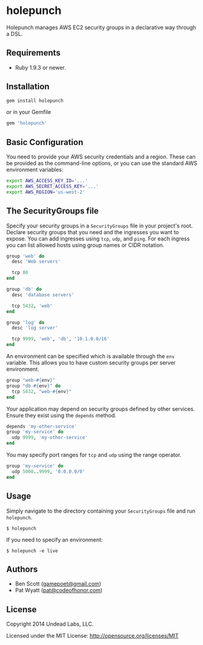 # holepunch

Holepunch manages AWS EC2 security groups in a declarative way through a DSL.

## Requirements

- Ruby 1.9.3 or newer.

## Installation

```bash
gem install holepunch
```

or in your Gemfile

```ruby
gem 'holepunch'
```

## Basic Configuration

You need to provide your AWS security credentials and a region. These can be
provided as the command-line options, or you can use the standard AWS
environment variables:

```bash
export AWS_ACCESS_KEY_ID='...'
export AWS_SECRET_ACCESS_KEY='...'
export AWS_REGION='us-west-2'
```

## The SecurityGroups file

Specify your security groups in a `SecurityGroups` file in your project's root.
Declare security groups that you need and the ingresses you want to expose. You
can add ingresses using `tcp`, `udp`, and `ping`. For each ingress you can list
allowed hosts using group names or CIDR notation.

```ruby
group 'web' do
  desc 'Web servers'

  tcp 80
end

group 'db' do
  desc 'database servers'

  tcp 5432, 'web'
end

group 'log' do
  desc 'log server'

  tcp 9999, 'web', 'db', '10.1.0.0/16'
end
```

An environment can be specified which is available through the `env` variable.
This allows you to have custom security groups per server environment.

```ruby
group "web-#{env}"
group "db-#{env}" do
  tcp 5432, "web-#{env}"
end
```

Your application may depend on security groups defined by other services. Ensure
they exist using the `depends` method.

```ruby
depends 'my-other-service'
group 'my-service' do
  udp 9999, 'my-other-service'
end
```

You may specify port ranges for `tcp` and `udp` using the range operator.

```ruby
group 'my-service' do
  udp 5000..9999, '0.0.0.0/0'
end
```

## Usage

Simply navigate to the directory containing your `SecurityGroups` file and run `holepunch`.

```
$ holepunch
```

If you need to specify an environment:

```
$ holepunch -e live
```

## Authors

- Ben Scott (gamepoet@gmail.com)
- Pat Wyatt (pat@codeofhonor.com)

## License

Copyright 2014 Undead Labs, LLC.

Licensed under the MIT License: http://opensource.org/licenses/MIT
